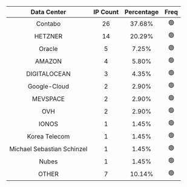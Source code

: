 | Data Center | IP Count | Percentage | Freq |
|:------------:|:--------:|:-----------:|:-----:|
| Contabo | 26 | 37.68% | 🟢 |
| HETZNER | 14 | 20.29% | 🟢 |
| Oracle | 5 | 7.25% | 🟢 |
| AMAZON | 4 | 5.80% | 🟢 |
| DIGITALOCEAN | 3 | 4.35% | 🟢 |
| Google-Cloud | 2 | 2.90% | 🟢 |
| MEVSPACE | 2 | 2.90% | 🟢 |
| OVH | 2 | 2.90% | 🟢 |
| IONOS | 1 | 1.45% | 🟢 |
| Korea Telecom | 1 | 1.45% | 🟢 |
| Michael Sebastian Schinzel | 1 | 1.45% | 🟢 |
| Nubes | 1 | 1.45% | 🟢 |
| OTHER | 7 | 10.14% | 🟢 |